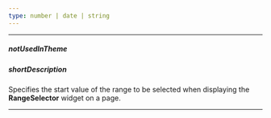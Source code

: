 ```yaml
---
type: number | date | string
---
```

---
##### notUsedInTheme

##### shortDescription
Specifies the start value of the range to be selected when displaying the **RangeSelector** widget on a page.

---
